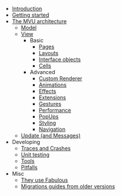 * [Introduction](introduction.html)
* [Getting started](getting-started.html#getting-started)
* [The MVU architecture](mvu.html#mvu)
    * [Model](model.html#models)
    * [View](view.html#views)
        * Basic
            * [Pages](view-pages.html#pages)
            * [Layouts](view-layouts.html#layouts)
            * [Interface objects](view-interface-objects.html#interface-objects)
            * [Cells](view-cells.html#cells) 
        * Advanced
            * [Custom Renderer](view-a-custom-renderer.html#custom-renderers-and-custom-controls)
            * [Animations](view-a-animations.html#viewrefs)
            * [Effects](view-a-effects.html#effects)
            * [Extensions](view-a-extensions.html#extensions)
            * [Gestures](view-a-gestures.html#gestures)
            * [Performance](view-a-performance.html#views-and-performance)
            * [PopUps](view-a-popups.html#pop-ups)
            * [Styling](view-a-styling.html#styling)
            * [Navigation](view-pages-navigation.html#multi-page-applications-and-navigation)
    * [Update (and Messages)](update.html#the-init-and-update-functions)
* Developing
    * [Traces and Crashes](dev-logging.html#traces-and-crashes)
    * [Unit testing](dev-testing.html#testing)
    * [Tools](dev-tools.html#fabulous-cli)
    * [Pitfalls](dev-pitfalls.html#pitfalls-and-f-50-support)
* Misc
    * [They use Fabulous](misc-they-use-fabulous.html#they-use-fabulous)
    * [Migrations guides from older versions](migration-guides.html#migration-guides)
